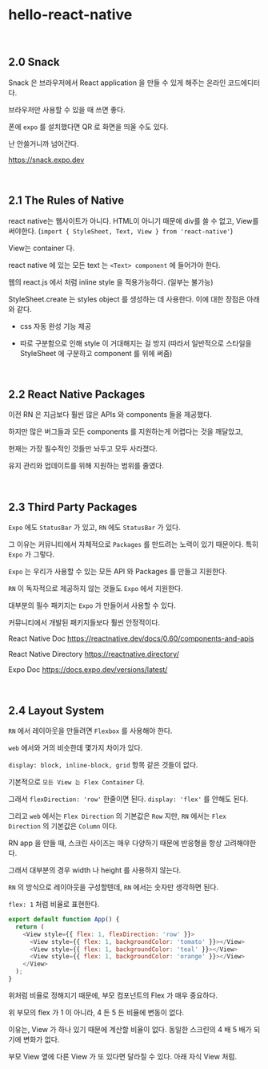 # hello-react-native

<br>

## 2.0 Snack

Snack 은 브라우저에서 React application 을 만들 수 있게 해주는 온라인 코드에디터다.

브라우저만 사용할 수 있을 때 쓰면 좋다.

폰에 `expo` 를 설치했다면 QR 로 화면을 띄울 수도 있다.

난 안쓸거니까 넘어간다.

https://snack.expo.dev

<br>

## 2.1 The Rules of Native

react native는 웹사이트가 아니다. HTML이 아니기 때문에 div를 쓸 수 없고, View를 써야한다. (`import { StyleSheet, Text, View } from 'react-native'`)

View는 container 다.

react native 에 있는 모든 text 는 `<Text> component` 에 들어가야 한다.

웹의 react.js 에서 처럼 inline style 을 적용가능하다. (일부는 불가능)

StyleSheet.create 는 styles object 를 생성하는 데 사용한다. 이에 대한 장점은 아래와 같다.

- css 자동 완성 기능 제공

- 따로 구분함으로 인해 style 이 거대해지는 걸 방지 (따라서 일반적으로 스타일을 StyleSheet 에 구분하고 component 를 위에 써줌)

<br>

## 2.2 React Native Packages

이전 RN 은 지금보다 훨씬 많은 APIs 와 components 들을 제공했다.

하지만 많은 버그들과 모든 components 를 지원하는게 어렵다는 것을 깨달았고,

현재는 가장 필수적인 것들만 놔두고 모두 사라졌다.

유지 관리와 업데이트를 위해 지원하는 범위를 줄였다.

<br>

## 2.3 Third Party Packages

`Expo` 에도 `StatusBar` 가 있고, `RN` 에도 `StatusBar` 가 있다.

그 이유는 커뮤니티에서 자체적으로 `Packages` 를 만드려는 노력이 있기 때문이다. 특히 `Expo` 가 그렇다.

`Expo` 는 우리가 사용할 수 있는 모든 API 와 Packages 를 만들고 지원한다.

`RN` 이 독자적으로 제공하지 않는 것들도 `Expo` 에서 지원한다.

대부분의 필수 패키지는 `Expo` 가 만들어서 사용할 수 있다.

커뮤니티에서 개발된 패키지들보다 훨씬 안정적이다.

React Native Doc
https://reactnative.dev/docs/0.60/components-and-apis

React Native Directory
https://reactnative.directory/

Expo Doc
https://docs.expo.dev/versions/latest/

<br>

## 2.4 Layout System

`RN` 에서 레이아웃을 만들려면 `Flexbox` 를 사용해야 한다.

`web` 에서와 거의 비슷한데 몇가지 차이가 있다.

`display: block, inline-block, grid` 항목 같은 것들이 없다.

기본적으로 `모든 View 는 Flex Container` 다.

그래서 `flexDirection: 'row'` 한줄이면 된다. `display: 'flex'` 를 안해도 된다.

그리고 `web` 에서는 `Flex Direction` 의 기본값은 `Row` 지만, `RN` 에서는 `Flex Direction` 의 기본값은 `Column` 이다.

RN app 을 만들 때, 스크린 사이즈는 매우 다양하기 때문에 반응형을 항상 고려해야한다.

그래서 대부분의 경우 width 나 height 를 사용하지 않는다.

`RN` 의 방식으로 레이아웃을 구성할텐데, `RN` 에서는 숫자만 생각하면 된다.

`flex: 1` 처럼 비율로 표현한다.

```js
export default function App() {
  return (
    <View style={{ flex: 1, flexDirection: 'row' }}>
      <View style={{ flex: 1, backgroundColor: 'tomato' }}></View>
      <View style={{ flex: 1, backgroundColor: 'teal' }}></View>
      <View style={{ flex: 1, backgroundColor: 'orange' }}></View>
    </View>
  );
}
```

위처럼 비율로 정해지기 때문에, 부모 컴포넌트의 Flex 가 매우 중요하다.

위 부모의 flex 가 1 이 아니라, 4 든 5 든 비율에 변동이 없다.

이유는, View 가 하나 있기 때문에 계산할 비율이 없다. 동일한 스크린의 4 배 5 배가 되기에 변화가 없다.

부모 View 옆에 다른 View 가 또 있다면 달라질 수 있다. 아래 자식 View 처럼.
<br>
